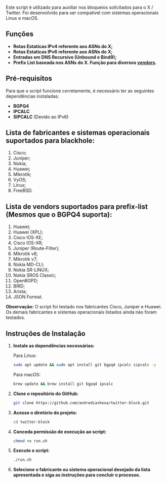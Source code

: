 Este script é utilizado para auxiliar nos bloqueios solicitados para o X / Twitter. Foi desenvolvido para ser compatível com sistemas operacionais Linux e macOS.

## Funções

- **Rotas Estaticas IPv4 referente aos ASNs do X;**
- **Rotas Estaticas IPv6 referente aos ASNs do X;**
- **Entradas em DNS Recursivo (Unbound e Bind9);**
- **Prefix List baseada nos ASNs do X. Função para diversos [**vendors**](https://github.com/andrediashexa/twitter-block?tab=readme-ov-file#lista-de-vendors-suportados-para-prefix-list-mesmos-que-o-bgpq4-suporta).**


## Pré-requisitos

Para que o script funcione corretamente, é necessário ter as seguintes dependências instaladas:

- **BGPQ4**
- **IPCALC**
- **SIPCALC** (Devido ao IPv6)

## Lista de fabricantes e sistemas operacionais suportados para blackhole:

1. Cisco;
2. Juniper;
3. Nokia;
4. Huawei;
5. Mikrotik;
6. VyOS;
7. Linux;
8. FreeBSD.

## Lista de vendors suportados para prefix-list (Mesmos que o BGPQ4 suporta):

1. Huawei;
2. Huawei (XPL);
3. Cisco IOS-XE;
4. Cisco IOS-XR;
5. Juniper (Route-Filter);
6. Mikrotik v6;
7. Mikrotik v7;
8. Nokia MD-CLI;
9. Nokia SR-LINUX;
10. Nokia SROS Classic;
11. OpenBGPD;
12. BIRD;
13. Arista;
14. JSON Format.


**Observação:** O script foi testado nos fabricantes Cisco, Juniper e Huawei. Os demais fabricantes e sistemas operacionais listados ainda não foram testados.

## Instruções de Instalação

1. **Instale as dependências necessárias:**

   Para Linux:
   ```bash
   sudo apt update && sudo apt install git bgpq4 ipcalc sipcalc -y
   ```

   Para macOS:
   ```bash
   brew update && brew install git bgpq4 ipcalc
   ```

2. **Clone o repositório do GitHub:**

   ```bash
   git clone https://github.com/andrediashexa/twitter-block.git
   ```

3. **Acesse o diretório do projeto:**

   ```bash
   cd twitter-block
   ```

4. **Conceda permissão de execução ao script:**

   ```bash
   chmod +x run.sh
   ```

5. **Execute o script:**

   ```bash
   ./run.sh
   ```

6. **Selecione o fabricante ou sistema operacional desejado da lista apresentada e siga as instruções para concluir o processo.**
